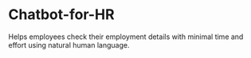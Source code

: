 # Chatbot-for-HR
Helps employees check their employment details with minimal time and effort using natural human language.
